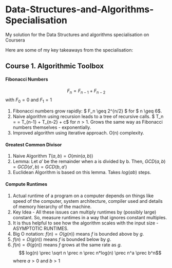 # Data-Structures-and-Algorithms-Specialisation
My solution for the Data Structures and algorithms specialisation on Coursera

Here are some of my key takeaways from the specialisation:

## Course 1. Algorithmic Toolbox
#### Fibonacci Numbers
$$F_n = F_{n-1} + F_{n-2}$$
with $F_0 = 0$ and $F_1 = 1$
1. Fibonacci numbers grow rapidly: $ F_n \geq 2^{n/2} $ for $ n \geq 6$.
2. Naive algorithm using recursion leads to a tree of recursive calls. $ T_n = = T_{n-1} + T_{n-2} + c$ for $n>1$. Grows the same way as Fibonacci numbers themselves - exponentially.
3. Improved algorithm using iterative approach. O(n) complexity.

#### Greatest Common Divisor
1. Naive Algorithm $T(a,b) = O(min(a, b))$
2. Lemma: Let $a'$ be the remainder when a is divided by b. Then, $GCD(a,b) = GCD(a',b) = GCD(b, a')$
3. Euclidean Algorithm is based on this lemma. Takes $log(ab)$ steps.

#### Compute  Runtimes
1. Actual runtime of a program on a computer depends on things like speed of the computer, system architecture, compiler used and details of memory hierarchy of the machine.
2. Key Idea - All these issues can multiply runtimes by (possibly large) constant. So, measure runtimes in a way that ignores constant multiples.
3. It is thus helpful to see how the algorithm scales with the input size - ASYMPTOTIC RUNTIMES.
4. Big O notation: $f(n) = O(g(n))$ means $f$ is bounded above by $g$.
5. $f(n) = \Omega(g(n))$ means $f$ is bounded below by $g$.
6. $f(n) = \Theta(g(n))$ means $f$ grows at the same rate as $g$.
$$ log(n) \prec \sqrt n \prec n \prec n*log(n) \prec n^a \prec b^n$$
where $a > 0$ and $b>1$

